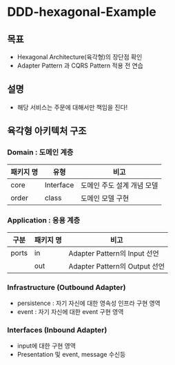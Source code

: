 # DDD-hexagonal-Example


## 목표
* Hexagonal Architecture(육각형)의 장단점 확인
* Adapter Pattern 과 CQRS Pattern 적용 전 연습


## 설명
* 해당 서비스는 주문에 대해서만 책임을 진다!


## 육각형 아키텍처 구조
### Domain : 도메인 계층
| 패키지  명       | 유형        | 비고              |
|--------------|-----------|-----------------|
| core         | Interface | 도메인 주도 설계 개념 모델 |
| order        | class     | 도메인 모델 구현       |

### Application : 응용 계층

| 구분    | 패키지  명 | 비고                    |
|-------|--------|------------------------------|
| ports | in     |  Adapter Pattern의 Input 선언    |
|       | out    |  Adapter Pattern의 Output 선언   | 

### Infrastructure (Outbound Adapter)
* persistence : 자기 자신에 대한 영속성 인프라 구현 영역
* event : 자기 자신에 대한 event 구현 영역


### Interfaces (Inbound Adapter)
* input에 대한 구현 영역
* Presentation 및 event, message 수신등



